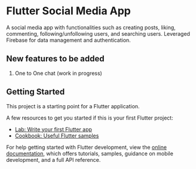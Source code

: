 # Flutter Social Media App

A social media app with functionalities such as creating posts, liking, commenting,
following/unfollowing users, and searching users. Leveraged Firebase for data management
and authentication.

## New features to be added
1. One to One chat (work in progress)

## Getting Started

This project is a starting point for a Flutter application.

A few resources to get you started if this is your first Flutter project:

- [Lab: Write your first Flutter app](https://docs.flutter.dev/get-started/codelab)
- [Cookbook: Useful Flutter samples](https://docs.flutter.dev/cookbook)

For help getting started with Flutter development, view the
[online documentation](https://docs.flutter.dev/), which offers tutorials,
samples, guidance on mobile development, and a full API reference.
